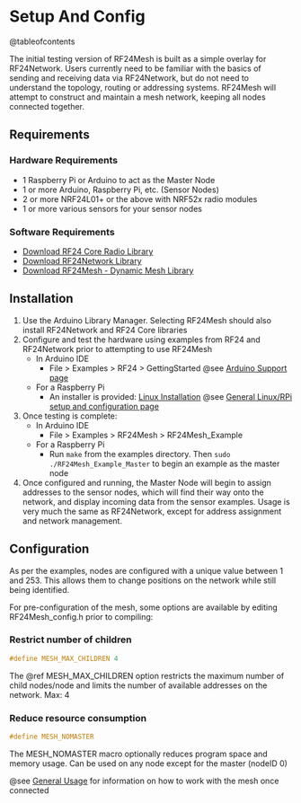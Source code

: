 # Setup And Config

@tableofcontents

The initial testing version of RF24Mesh is built as a simple overlay for RF24Network. Users
currently need to be familiar with the basics of sending and receiving data via
RF24Network, but do not need to understand the topology, routing or addressing systems.
RF24Mesh will attempt to construct and maintain a mesh network, keeping all nodes
connected together.

## Requirements

### Hardware Requirements

- 1 Raspberry Pi or Arduino to act as the Master Node
- 1 or more Arduino, Raspberry Pi, etc. (Sensor Nodes)
- 2 or more NRF24L01+ or the above with NRF52x radio modules
- 1 or more various sensors for your sensor nodes

### Software Requirements

- [Download RF24 Core Radio Library](https://github.com/TMRh20/RF24/archive/master.zip)
- [Download RF24Network Library](https://github.com/TMRh20/RF24Network/archive/master.zip)
- [Download RF24Mesh - Dynamic Mesh Library](https://github.com/TMRh20/RF24Mesh/archive/master.zip)

## Installation

1. Use the Arduino Library Manager. Selecting RF24Mesh should also install RF24Network and RF24 Core libraries
2. Configure and test the hardware using examples from RF24 and RF24Network prior to attempting to use RF24Mesh
   - In Arduino IDE
      - File > Examples > RF24 > GettingStarted
        @see [Arduino Support page](http://nRF24.github.io/RF24/md_docs_arduino.html)
   - For a Raspberry Pi
      - An installer is provided: [Linux Installation](http://nRF24.github.io/RF24/md_docs_linux_install.html)
        @see [General Linux/RPi setup and configuration page](http://nRF24.github.io/RF24/md_docs_rpi_general.html)
3. Once testing is complete:
   - In Arduino IDE
      - File > Examples > RF24Mesh > RF24Mesh_Example
   - For a Raspberry Pi
      - Run `make` from the examples directory. Then `sudo ./RF24Mesh_Example_Master` to begin an example as the master node
4. Once configured and running, the Master Node will begin to assign addresses to the sensor nodes, which will find their way onto the network, and
   display incoming data from the sensor examples. Usage is very much the same as RF24Network, except for address assignment and network management.

## Configuration

As per the examples, nodes are configured with a unique value between 1 and 253. This allows
them to change positions on the network while still being identified.

For pre-configuration of the mesh, some options are available by editing RF24Mesh_config.h
prior to compiling:

### Restrict number of children

```cpp
#define MESH_MAX_CHILDREN 4
```

The @ref MESH_MAX_CHILDREN option restricts the maximum number of child nodes/node and limits the number of available addresses on the network. Max: 4

### Reduce resource consumption

```cpp
#define MESH_NOMASTER
```

The MESH_NOMASTER macro optionally reduces program space and memory usage. Can be used on any node except for the master (nodeID 0)

@see [General Usage](md_docs_general_usage.html) for information on how to work with the mesh once connected
